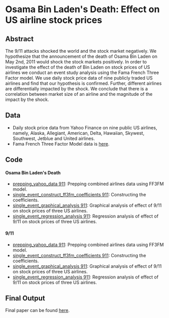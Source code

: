 # Osama Bin Laden's Death: Effect on US airline stock prices

## Abstract
The 9/11 attacks shocked the world and the stock market negatively. We hypothesize that the announcement of the death of Osama Bin Laden on May 2nd, 2011 would shock the stock markets positively. In order to investigate the effect of the death of Bin Laden on stock prices of US airlines we conduct an event study analysis using the Fama French Three Factor model. We use daily stock price data of nine publicly traded US airlines and find that our hypothesis is confirmed. Further, different airlines are differentially impacted by the shock. We conclude that there is a correlation between market size of an airline and the magnitude of the impact by the shock.

## Data
* Daily stock price data from Yahoo Finance on nine public US airlines, namely, Alaska, Allegiant, American, Delta, Hawaiian, Skywest, Southwest, Jetblue and United airlines.
* Fama French Three Factor Model data is [here](https://github.com/ridhika123/Effect-of-Laden-s-Death-on-US-airline-stocks/blob/main/ff3fm_data.dta).

## Code
#### Osama Bin Laden's Death
* [prepping_yahoo_data 911](https://github.com/ridhika123/Effect-of-Laden-s-Death-on-US-airline-stocks/blob/main/prepping_yahoo_data%20911.do): Prepping combined airlines data using FF3FM model. 
* [single_event_construct_ff3fm_coefficients 911](https://github.com/ridhika123/Effect-of-Laden-s-Death-on-US-airline-stocks/blob/main/single_event_construct_ff3fm_coefficients%20911.do): Constructing the coefficients.
* [single_event_graphical_analysis 911](https://github.com/ridhika123/Effect-of-Laden-s-Death-on-US-airline-stocks/blob/main/single_event_graphical_analysis%20911.do): Graphical analysis of effect of 9/11 on stock prices of three US airlines.
* [single_event_regression_analysis 911](https://github.com/ridhika123/Effect-of-Laden-s-Death-on-US-airline-stocks/blob/main/single_event_regression_analysis%20911.do): Regression analysis of effect of 9/11 on stock prices of three US airlines.

#### 9/11 
* [prepping_yahoo_data 911](https://github.com/ridhika123/Effect-of-Laden-s-Death-on-US-airline-stocks/blob/main/prepping_yahoo_data%20911.do): Prepping combined airlines data using FF3FM model.
* [single_event_construct_ff3fm_coefficients 911](https://github.com/ridhika123/Effect-of-Laden-s-Death-on-US-airline-stocks/blob/main/single_event_construct_ff3fm_coefficients%20911.do): Constructing the coefficients.
* [single_event_graphical_analysis 911](https://github.com/ridhika123/Effect-of-Laden-s-Death-on-US-airline-stocks/blob/main/single_event_graphical_analysis%20911.do): Graphical analysis of effect of 9/11 on stock prices of three US airlines.
* [single_event_regression_analysis 911](https://github.com/ridhika123/Effect-of-Laden-s-Death-on-US-airline-stocks/blob/main/single_event_regression_analysis%20911.do): Regression analysis of effect of 9/11 on stock prices of three US airlines.

## Final Output
Final paper can be found [here](https://github.com/ridhika123/Laden-s-Death-Effect-on-US-airline-stock-prices/blob/main/Bin%20Laden%E2%80%99s%20Death%20-%20Effect%20on%20US%20airline%20stock%20prices.pdf).
